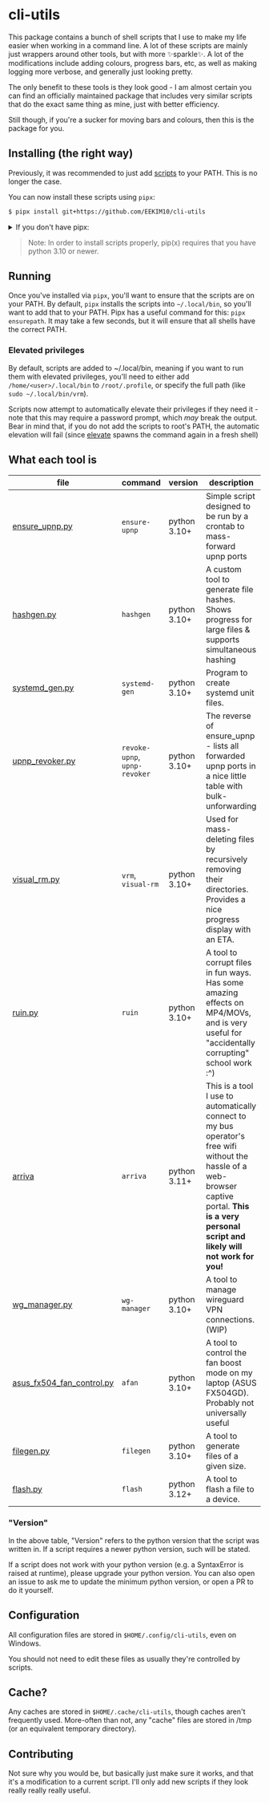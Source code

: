 # cli-utils

This package contains a bunch of shell scripts that I use to make my life easier when working in a command line.
A lot of these scripts are mainly just wrappers around other tools, but with more ✨sparkle✨.
A lot of the modifications include adding colours, progress bars, etc, as well as making logging more verbose,
and generally just looking pretty.

The only benefit to these tools is they look good - I am almost certain you can find an officially maintained 
package that includes very similar scripts that do the exact same thing as mine, just with better efficiency.

Still though, if you're a sucker for moving bars and colours, then this is the package for you.

## Installing (the right way)

Previously, it was recommended to just add [scripts](/scripts) to your PATH.
This is no longer the case.

You can now install these scripts using `pipx`:

```bash
$ pipx install git+https://github.com/EEKIM10/cli-utils
```

<details markdown="1">
<summary>If you don't have pipx:</summary>

```bash
$ pip install pipx
$ python3 -m pipx ensurepath
```

</details>

> Note: In order to install scripts properly, pip(x) requires that you have python 3.10 or newer.

## Running
Once you've installed via `pipx`, you'll want to ensure that the scripts are on your PATH.
By default, `pipx` installs the scripts into `~/.local/bin`, so you'll want to add that to your PATH.
Pipx has a useful command for this: `pipx ensurepath`. It may take a few seconds, but it will ensure that all shells
have the correct PATH.

### Elevated privileges
By default, scripts are added to ~/.local/bin, meaning if you want to run them with elevated privileges, you'll need to
either add `/home/<user>/.local/bin` to `/root/.profile`, or specify the full path
(like `sudo ~/.local/bin/vrm`).

Scripts now attempt to automatically elevate their privileges if they need it - note that this may require a password
prompt, which *may* break the output.
Bear in mind that, if you do not add the scripts to root's PATH, the automatic elevation will fail
(since [elevate](https://pypi.org/projects/elevate) spawns the command again in a fresh shell)

## What each tool is

| file                                                            | command                       | version      | description                                                                                                                                                                                           |
|-----------------------------------------------------------------|-------------------------------|--------------|-------------------------------------------------------------------------------------------------------------------------------------------------------------------------------------------------------|
| [ensure_upnp.py](/scripts/ensure_upnp.py)                       | `ensure-upnp`                 | python 3.10+ | Simple script designed to be run by a crontab to mass-forward upnp ports                                                                                                                              |
| [hashgen.py](/scripts/hashgen.py)                               | `hashgen`                     | python 3.10+ | A custom tool to generate file hashes. Shows progress for large files & supports simultaneous hashing                                                                                                 |
| [systemd_gen.py](/scripts/systemd_gen.py)                       | `systemd-gen`                 | python 3.10+ | Program to create systemd unit files.                                                                                                                                                                 |
| [upnp_revoker.py](/scripts/upnp_revoker.py)                     | `revoke-upnp`, `upnp-revoker` | python 3.10+ | The reverse of ensure_upnp - lists all forwarded upnp ports in a nice little table with bulk-unforwarding                                                                                             |
| [visual_rm.py](/scripts/visual_rm.py)                           | `vrm`, `visual-rm`            | python 3.10+ | Used for mass-deleting files by recursively removing their directories. Provides a nice progress display with an ETA.                                                                                 |
| [ruin.py](/scripts/ruin.py)                                     | `ruin`                        | python 3.10+ | A tool to corrupt files in fun ways. Has some amazing effects on MP4/MOVs, and is very useful for "accidentally corrupting" school work :^)                                                           |
| [arriva](/scripts/arriva.py)                                    | `arriva`                      | python 3.11+ | This is a tool I use to automatically connect to my bus operator's free wifi without the hassle of a web-browser captive portal. **This is a very personal script and likely will not work for you!** |
| [wg_manager.py](/scripts/wg_manager.py)                         | `wg-manager`                  | python 3.10+ | A tool to manage wireguard VPN connections. (WIP)                                                                                                                                                     |
| [asus_fx504_fan_control.py](/scripts/asus_fx504_fan_control.py) | `afan`                        | python 3.10+ | A tool to control the fan boost mode on my laptop (ASUS FX504GD). Probably not universally useful                                                                                                     |
| [filegen.py](/scripts/filegen.py)                               | `filegen`                     | python 3.10+ | A tool to generate files of a given size.                                                                                                                                                             |
| [flash.py](/scripts/flash.py)                                   | `flash`                       | python 3.12+ | A tool to flash a file to a device.                                                                                                                                                                   |

### "Version"
In the above table, "Version" refers to the python version that the script was written in.
If a script requires a newer python version, such will be stated.

If a script does not work with your python version (e.g. a SyntaxError is raised at runtime), please upgrade your python version.
You can also open an issue to ask me to update the minimum python version, or open a PR to do it yourself.

## Configuration

All configuration files are stored in `$HOME/.config/cli-utils`, even on Windows.

You should not need to edit these files as usually they're controlled by scripts.

## Cache?

Any caches are stored in `$HOME/.cache/cli-utils`, though caches aren't frequently used.
More-often than not, any "cache" files are stored in /tmp (or an equivalent temporary directory).

## Contributing

Not sure why you would be, but basically just make sure it works, and that it's a modification to a current script.
I'll only add new scripts if they look really really really useful.

